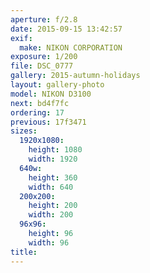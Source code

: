 ```yaml
---
aperture: f/2.8
date: 2015-09-15 13:42:57
exif:
  make: NIKON CORPORATION
exposure: 1/200
file: DSC_0777
gallery: 2015-autumn-holidays
layout: gallery-photo
model: NIKON D3100
next: bd4f7fc
ordering: 17
previous: 17f3471
sizes:
  1920x1080:
    height: 1080
    width: 1920
  640w:
    height: 360
    width: 640
  200x200:
    height: 200
    width: 200
  96x96:
    height: 96
    width: 96
title: 
---
```

